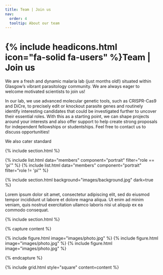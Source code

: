 ```yaml
---
title: Team | Join us
nav:
  order: 4
  tooltip: About our team
---
```


# {% include headicons.html icon="fa-solid fa-users" %}Team | Join us

We are a fresh and dynamic malaria lab (just <span id="lab-age"></span> months old!) situated within Glasgow’s vibrant parasitology community. We are always eager to welcome motivated scientists to join us!

In our lab, we use advanced molecular genetic tools, such as CRISPR-Cas9 and DiCre, to precisely edit or knockout parasite genes and routinely identify interesting candidates that could be investigated further to uncover their essential roles. With this as a starting point, we can shape projects around your interests and also offer support to help create strong proposals for independent fellowships or studentships. Feel free to contact us to discuss opportunities!

We also cater standard 

<script>
  function calculateLabAge(startDate) {
    const start = new Date(startDate);
    const current = new Date();
    const diffInMonths = (current.getFullYear() - start.getFullYear()) * 12 + current.getMonth() - start.getMonth();
    return diffInMonths;
  }

  document.getElementById("lab-age").innerText = calculateLabAge("2024-09-02"); // Replace with your lab's start date
</script>

{% include section.html %}

{% include list.html data="members" component="portrait" filter="role == 'pi'" %}
{% include list.html data="members" component="portrait" filter="role != 'pi'" %}

{% include section.html background="images/background.jpg" dark=true %}

Lorem ipsum dolor sit amet, consectetur adipiscing elit, sed do eiusmod tempor
incididunt ut labore et dolore magna aliqua. Ut enim ad minim veniam, quis
nostrud exercitation ullamco laboris nisi ut aliquip ex ea commodo consequat.

{% include section.html %}

{% capture content %}

{% include figure.html image="images/photo.jpg" %}
{% include figure.html image="images/photo.jpg" %}
{% include figure.html image="images/photo.jpg" %}

{% endcapture %}

{% include grid.html style="square" content=content %}
